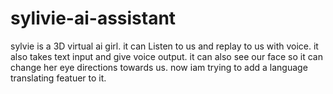 # sylivie-ai-assistant
sylvie is a 3D virtual ai girl.
it can Listen to us and replay to us with voice.
it also takes text input and give voice output.
it can also see our face so it can change her eye directions towards us.
now iam trying to add a language translating featuer to it.

